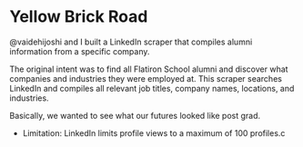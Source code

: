 # Yellow Brick Road

@vaidehijoshi and I built a LinkedIn scraper that compiles alumni information from a specific company.

The original intent was to find all Flatiron School alumni and discover what companies and industries they were employed at. This scraper searches LinkedIn and compiles all relevant job titles, company names, locations, and industries.

Basically, we wanted to see what our futures looked like post grad.

* Limitation: LinkedIn limits profile views to a maximum of 100 profiles.c